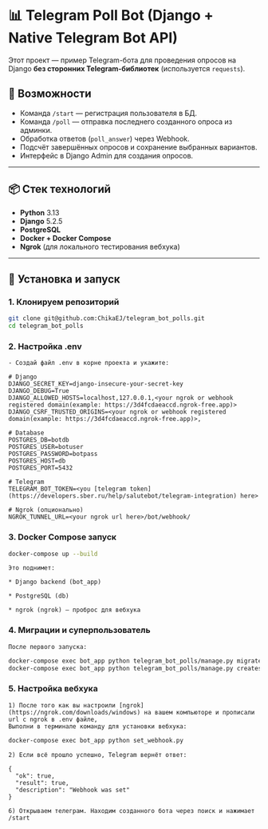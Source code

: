 # 📊 Telegram Poll Bot (Django + Native Telegram Bot API)

Этот проект — пример Telegram-бота для проведения опросов на Django **без сторонних Telegram-библиотек** (используется `requests`).

## 🚀 Возможности

- Команда `/start` — регистрация пользователя в БД.
- Команда `/poll` — отправка последнего созданного опроса из админки.
- Обработка ответов (`poll_answer`) через Webhook.
- Подсчёт завершённых опросов и сохранение выбранных вариантов.
- Интерфейс в Django Admin для создания опросов.

---

## 📦 Стек технологий

- **Python** 3.13
- **Django** 5.2.5
- **PostgreSQL**
- **Docker + Docker Compose**
- **Ngrok** (для локального тестирования вебхука)

---

## 🔧 Установка и запуск

### 1. Клонируем репозиторий
```bash
git clone git@github.com:ChikaEJ/telegram_bot_polls.git
cd telegram_bot_polls
```
### 2. Настройка .env
    
    - Создай файл .env в корне проекта и укажите:
```
# Django
DJANGO_SECRET_KEY=django-insecure-your-secret-key
DJANGO_DEBUG=True
DJANGO_ALLOWED_HOSTS=localhost,127.0.0.1,<your ngrok or webhook registered domain(example: https://3d4fcdaeaccd.ngrok-free.app)>
DJANGO_CSRF_TRUSTED_ORIGINS=<your ngrok or webhook registered domain(example: https://3d4fcdaeaccd.ngrok-free.app)>,

# Database
POSTGRES_DB=botdb
POSTGRES_USER=botuser
POSTGRES_PASSWORD=botpass
POSTGRES_HOST=db
POSTGRES_PORT=5432

# Telegram
TELEGRAM_BOT_TOKEN=<you [telegram token](https://developers.sber.ru/help/salutebot/telegram-integration) here>

# Ngrok (опционально)
NGROK_TUNNEL_URL=<your ngrok url here>/bot/webhook/

```
### 3. Docker Compose запуск
```bash
docker-compose up --build
```
    Это поднимет:

    * Django backend (bot_app)

    * PostgreSQL (db)

    * ngrok (ngrok) — проброс для вебхука

### 4. Миграции и суперпользователь
    После первого запуска:
```bash
docker-compose exec bot_app python telegram_bot_polls/manage.py migrate
docker-compose exec bot_app python telegram_bot_polls/manage.py createsuperuser

```
### 5. Настройка вебхука
    1) После того как вы настроили [ngrok](https://ngrok.com/downloads/windows) на вашем компьюторе и прописали url с ngrok в .env файле,
    Выполни в терминале команду для установки вебхука:
```bash
docker-compose exec bot_app python set_webhook.py
```
    2) Если всё прошло успешно, Telegram вернёт ответ:
````
{
  "ok": true,
  "result": true,
  "description": "Webhook was set"
}
````
    6) Открываем телеграм. Находим созданного бота через поиск и нажимает /start
